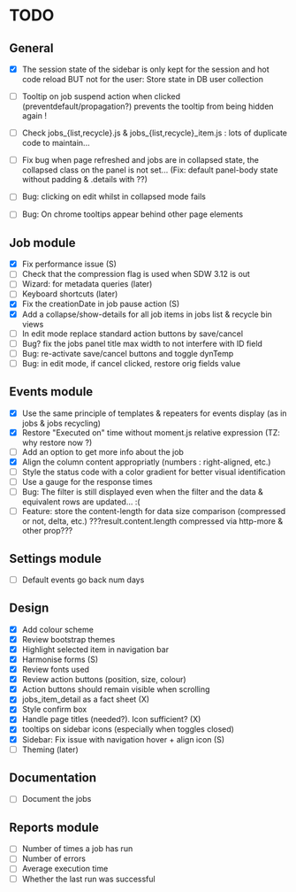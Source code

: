 # TODO

## General
- [x] The session state of the sidebar is only kept for the session and hot code reload BUT not for the user: Store state in DB user collection
- [ ] Tooltip on job suspend action when clicked (preventdefault/propagation?) prevents the tooltip from being hidden again !
- [ ] Check jobs_{list,recycle}.js & jobs_{list,recycle}_item.js : lots of duplicate code to maintain...
- [ ] Fix bug when page refreshed and jobs are in collapsed state, the collapsed class on the panel is not set... (Fix: default panel-body state without padding & .details with ??)
- [ ] Bug: clicking on edit whilst in collapsed mode fails
- [ ] Bug: On chrome tooltips appear behind other page elements


## Job module
- [x] Fix performance issue (S)
- [ ] Check that the compression flag is used when SDW 3.12 is out
- [ ] Wizard: for metadata queries (later)
- [ ] Keyboard shortcuts (later)
- [x] Fix the creationDate in job pause action (S)
- [x] Add a collapse/show-details for all job items in jobs list & recycle bin views
- [ ] In edit mode replace standard action buttons by save/cancel
- [ ] Bug? fix the jobs panel title max width to not interfere with ID field
- [ ] Bug: re-activate save/cancel buttons and toggle dynTemp 
- [ ] Bug: in edit mode, if cancel clicked, restore orig fields value

## Events module
- [x] Use the same principle of templates & repeaters for events display (as in jobs & jobs recycling)
- [x] Restore "Executed on" time without moment.js relative expression (TZ: why restore now ?)
- [ ] Add an option to get more info about the job
- [x] Align the column content appropriatly (numbers : right-aligned, etc.)
- [ ] Style the status code with a color gradient for better visual identification
- [ ] Use a gauge for the response times
- [ ] Bug: The filter is still displayed even when the filter and the data & equivalent rows are updated... :(
- [ ] Feature: store the content-length for data size comparison (compressed or not, delta, etc.) ???result.content.length compressed via http-more & other prop???

## Settings module
- [ ] Default events go back num days

## Design
- [x] Add colour scheme
- [x] Review bootstrap themes
- [x] Highlight selected item in navigation bar
- [x] Harmonise forms (S)
- [x] Review fonts used
- [x] Review action buttons (position, size, colour)
- [x] Action buttons should remain visible when scrolling
- [x] jobs_item_detail as a fact sheet (X)
- [x] Style confirm box
- [x] Handle page titles (needed?). Icon sufficient? (X)
- [x] tooltips on sidebar icons (especially when toggles closed)
- [x] Sidebar: Fix issue with navigation hover + align icon (S)
- [ ] Theming (later)

## Documentation
- [ ] Document the jobs

## Reports module
- [ ] Number of times a job has run
- [ ] Number of errors
- [ ] Average execution time
- [ ] Whether the last run was successful
